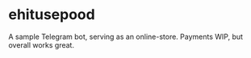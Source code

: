 # ehitusepood

A sample Telegram bot, serving as an online-store. Payments WIP, but overall works great.
